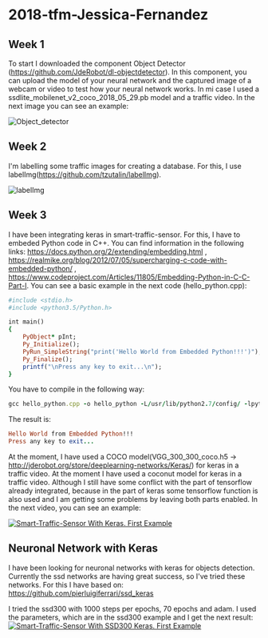 # 2018-tfm-Jessica-Fernandez
## Week 1
To start I downloaded the component Object Detector (https://github.com/JdeRobot/dl-objectdetector). In this component, you can upload the model of your neural network and the captured image of a webcam or video to test how your neural network works. In mi case I used a ssdlite_mobilenet_v2_coco_2018_05_29.pb model and a traffic video. In the next image you can see an example:

![Object_detector](https://github.com/RoboticsURJC-students/2018-tfm-Jessica-Fernandez/blob/master/docs/Captura%20de%20pantalla%20de%202018-10-12%2018-26-54.png)

## Week 2
I'm labelling some traffic images for creating a database. For this, I use labelImg(https://github.com/tzutalin/labelImg).

![labelImg](https://github.com/RoboticsURJC-students/2018-tfm-Jessica-Fernandez/blob/master/docs/Captura%20de%20pantalla%20de%202018-11-03%2014-29-36.png)

## Week 3
I have been integrating keras in smart-traffic-sensor. For this, I have to embeded Python code in C++. You can find information in the following links: https://docs.python.org/2/extending/embedding.html , https://realmike.org/blog/2012/07/05/supercharging-c-code-with-embedded-python/ , https://www.codeproject.com/Articles/11805/Embedding-Python-in-C-C-Part-I. You can see a basic example in the next code (hello_python.cpp):
```ruby
#include <stdio.h>
#include <python3.5/Python.h>

int main()
{
	PyObject* pInt;
	Py_Initialize();
	PyRun_SimpleString("print('Hello World from Embedded Python!!!')");
	Py_Finalize();
	printf("\nPress any key to exit...\n");
}
```
You have to compile in the following way: 
```ruby
gcc hello_python.cpp -o hello_python -L/usr/lib/python2.7/config/ -lpython2.7
```
The result is:
```ruby
Hello World from Embedded Python!!!
Press any key to exit...
```
At the moment, I have used a COCO model(VGG_300_300_coco.h5 -> http://jderobot.org/store/deeplearning-networks/Keras/) for keras in a traffic video. At the moment I have used a coconut model for keras in a traffic video. Although I still have some conflict with the part of tensorflow already integrated, because in the part of keras some tensorflow function is also used and I am getting some problems by leaving both parts enabled. In the next video, you can see an example:

[![Smart-Traffic-Sensor With Keras. First Example](https://github.com/RoboticsURJC-students/2018-tfm-Jessica-Fernandez/blob/master/docs/Captura%20de%20pantalla%20de%202018-11-19%2022-35-38.png)](https://www.youtube.com/watch?v=0MeZSVHg-3M)

## Neuronal Network with Keras

I have been looking for neuronal networks with keras for objects detection. Currently the ssd networks are having great success, so I've tried these networks. For this I have based on: https://github.com/pierluigiferrari/ssd_keras

I tried the ssd300 with 1000 steps per epochs, 70 epochs and adam. I used the parameters, which are in the ssd300 example and I get the next result:
[![Smart-Traffic-Sensor With SSD300 Keras. First Example](https://github.com/RoboticsURJC-students/2018-tfm-Jessica-Fernandez/blob/master/docs/keras1.png)](https://www.youtube.com/watch?v=qZrhYQ3WXGc&feature=youtu.be)

